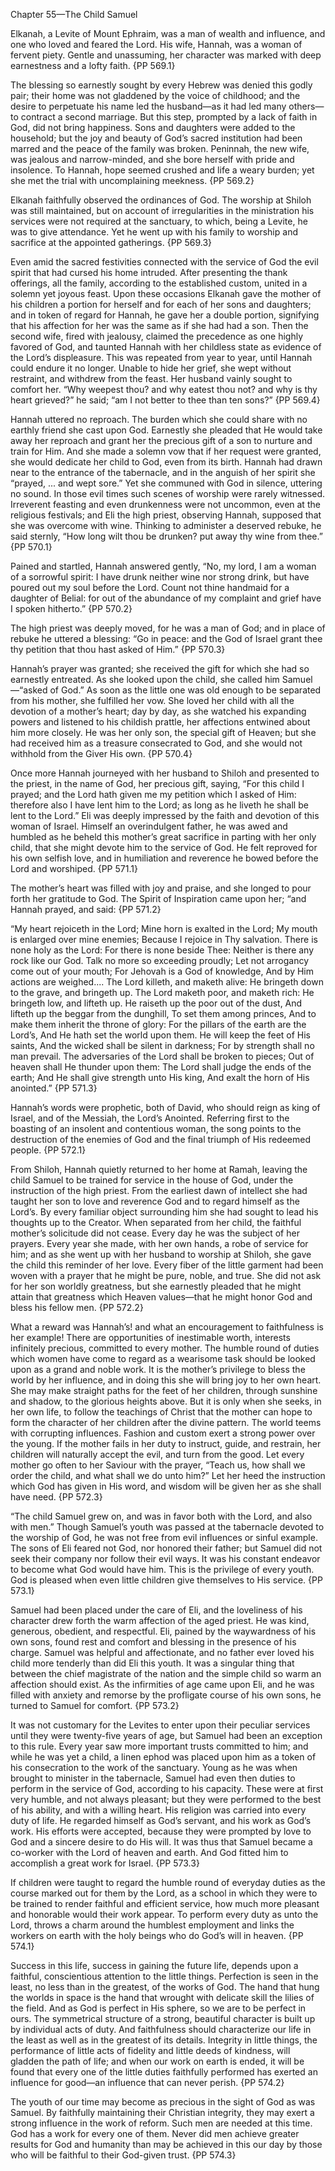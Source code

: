 Chapter 55—The Child Samuel

Elkanah, a Levite of Mount Ephraim, was a man of wealth and influence, and one who loved and feared the Lord. His wife, Hannah, was a woman of fervent piety. Gentle and unassuming, her character was marked with deep earnestness and a lofty faith. {PP 569.1}

The blessing so earnestly sought by every Hebrew was denied this godly pair; their home was not gladdened by the voice of childhood; and the desire to perpetuate his name led the husband—as it had led many others—to contract a second marriage. But this step, prompted by a lack of faith in God, did not bring happiness. Sons and daughters were added to the household; but the joy and beauty of God’s sacred institution had been marred and the peace of the family was broken. Peninnah, the new wife, was jealous and narrow-minded, and she bore herself with pride and insolence. To Hannah, hope seemed crushed and life a weary burden; yet she met the trial with uncomplaining meekness. {PP 569.2}

Elkanah faithfully observed the ordinances of God. The worship at Shiloh was still maintained, but on account of irregularities in the ministration his services were not required at the sanctuary, to which, being a Levite, he was to give attendance. Yet he went up with his family to worship and sacrifice at the appointed gatherings. {PP 569.3}

Even amid the sacred festivities connected with the service of God the evil spirit that had cursed his home intruded. After presenting the thank offerings, all the family, according to the established custom, united in a solemn yet joyous feast. Upon these occasions Elkanah gave the mother of his children a portion for herself and for each of her sons and daughters; and in token of regard for Hannah, he gave her a double portion, signifying that his affection for her was the same as if she had had a son. Then the second wife, fired with jealousy, claimed the precedence as one highly favored of God, and taunted Hannah with her childless state as evidence of the Lord’s displeasure. This was repeated from year to year, until Hannah could endure it no longer. Unable to hide her grief, she wept without restraint, and withdrew from the feast. Her husband vainly sought to comfort her. “Why weepest thou? and why eatest thou not? and why is thy heart grieved?” he said; “am I not better to thee than ten sons?” {PP 569.4}

Hannah uttered no reproach. The burden which she could share with no earthly friend she cast upon God. Earnestly she pleaded that He would take away her reproach and grant her the precious gift of a son to nurture and train for Him. And she made a solemn vow that if her request were granted, she would dedicate her child to God, even from its birth. Hannah had drawn near to the entrance of the tabernacle, and in the anguish of her spirit she “prayed, ... and wept sore.” Yet she communed with God in silence, uttering no sound. In those evil times such scenes of worship were rarely witnessed. Irreverent feasting and even drunkenness were not uncommon, even at the religious festivals; and Eli the high priest, observing Hannah, supposed that she was overcome with wine. Thinking to administer a deserved rebuke, he said sternly, “How long wilt thou be drunken? put away thy wine from thee.” {PP 570.1}

Pained and startled, Hannah answered gently, “No, my lord, I am a woman of a sorrowful spirit: I have drunk neither wine nor strong drink, but have poured out my soul before the Lord. Count not thine handmaid for a daughter of Belial: for out of the abundance of my complaint and grief have I spoken hitherto.” {PP 570.2}

The high priest was deeply moved, for he was a man of God; and in place of rebuke he uttered a blessing: “Go in peace: and the God of Israel grant thee thy petition that thou hast asked of Him.” {PP 570.3}

Hannah’s prayer was granted; she received the gift for which she had so earnestly entreated. As she looked upon the child, she called him Samuel—“asked of God.” As soon as the little one was old enough to be separated from his mother, she fulfilled her vow. She loved her child with all the devotion of a mother’s heart; day by day, as she watched his expanding powers and listened to his childish prattle, her affections entwined about him more closely. He was her only son, the special gift of Heaven; but she had received him as a treasure consecrated to God, and she would not withhold from the Giver His own. {PP 570.4}

Once more Hannah journeyed with her husband to Shiloh and presented to the priest, in the name of God, her precious gift, saying, “For this child I prayed; and the Lord hath given me my petition which I asked of Him: therefore also I have lent him to the Lord; as long as he liveth he shall be lent to the Lord.” Eli was deeply impressed by the faith and devotion of this woman of Israel. Himself an overindulgent father, he was awed and humbled as he beheld this mother’s great sacrifice in parting with her only child, that she might devote him to the service of God. He felt reproved for his own selfish love, and in humiliation and reverence he bowed before the Lord and worshiped. {PP 571.1}

The mother’s heart was filled with joy and praise, and she longed to pour forth her gratitude to God. The Spirit of Inspiration came upon her; “and Hannah prayed, and said: {PP 571.2}

“My heart rejoiceth in the Lord;
Mine horn is exalted in the Lord;
My mouth is enlarged over mine enemies;
Because I rejoice in Thy salvation.
There is none holy as the Lord:
For there is none beside Thee:
Neither is there any rock like our God.
Talk no more so exceeding proudly;
Let not arrogancy come out of your mouth;
For Jehovah is a God of knowledge,
And by Him actions are weighed....
The Lord killeth, and maketh alive:
He bringeth down to the grave, and bringeth up.
The Lord maketh poor, and maketh rich:
He bringeth low, and lifteth up.
He raiseth up the poor out of the dust,
And lifteth up the beggar from the dunghill,
To set them among princes,
And to make them inherit the throne of glory:
For the pillars of the earth are the Lord’s,
And He hath set the world upon them.
He will keep the feet of His saints,
And the wicked shall be silent in darkness;
For by strength shall no man prevail.
The adversaries of the Lord shall be broken to pieces; Out of heaven shall He thunder upon them:
The Lord shall judge the ends of the earth;
And He shall give strength unto His king,
And exalt the horn of His anointed.” {PP 571.3}

Hannah’s words were prophetic, both of David, who should reign as king of Israel, and of the Messiah, the Lord’s Anointed. Referring first to the boasting of an insolent and contentious woman, the song points to the destruction of the enemies of God and the final triumph of His redeemed people. {PP 572.1}

From Shiloh, Hannah quietly returned to her home at Ramah, leaving the child Samuel to be trained for service in the house of God, under the instruction of the high priest. From the earliest dawn of intellect she had taught her son to love and reverence God and to regard himself as the Lord’s. By every familiar object surrounding him she had sought to lead his thoughts up to the Creator. When separated from her child, the faithful mother’s solicitude did not cease. Every day he was the subject of her prayers. Every year she made, with her own hands, a robe of service for him; and as she went up with her husband to worship at Shiloh, she gave the child this reminder of her love. Every fiber of the little garment had been woven with a prayer that he might be pure, noble, and true. She did not ask for her son worldly greatness, but she earnestly pleaded that he might attain that greatness which Heaven values—that he might honor God and bless his fellow men. {PP 572.2}

What a reward was Hannah’s! and what an encouragement to faithfulness is her example! There are opportunities of inestimable worth, interests infinitely precious, committed to every mother. The humble round of duties which women have come to regard as a wearisome task should be looked upon as a grand and noble work. It is the mother’s privilege to bless the world by her influence, and in doing this she will bring joy to her own heart. She may make straight paths for the feet of her children, through sunshine and shadow, to the glorious heights above. But it is only when she seeks, in her own life, to follow the teachings of Christ that the mother can hope to form the character of her children after the divine pattern. The world teems with corrupting influences. Fashion and custom exert a strong power over the young. If the mother fails in her duty to instruct, guide, and restrain, her children will naturally accept the evil, and turn from the good. Let every mother go often to her Saviour with the prayer, “Teach us, how shall we order the child, and what shall we do unto him?” Let her heed the instruction which God has given in His word, and wisdom will be given her as she shall have need. {PP 572.3}

“The child Samuel grew on, and was in favor both with the Lord, and also with men.” Though Samuel’s youth was passed at the tabernacle devoted to the worship of God, he was not free from evil influences or sinful example. The sons of Eli feared not God, nor honored their father; but Samuel did not seek their company nor follow their evil ways. It was his constant endeavor to become what God would have him. This is the privilege of every youth. God is pleased when even little children give themselves to His service. {PP 573.1}

Samuel had been placed under the care of Eli, and the loveliness of his character drew forth the warm affection of the aged priest. He was kind, generous, obedient, and respectful. Eli, pained by the waywardness of his own sons, found rest and comfort and blessing in the presence of his charge. Samuel was helpful and affectionate, and no father ever loved his child more tenderly than did Eli this youth. It was a singular thing that between the chief magistrate of the nation and the simple child so warm an affection should exist. As the infirmities of age came upon Eli, and he was filled with anxiety and remorse by the profligate course of his own sons, he turned to Samuel for comfort. {PP 573.2}

It was not customary for the Levites to enter upon their peculiar services until they were twenty-five years of age, but Samuel had been an exception to this rule. Every year saw more important trusts committed to him; and while he was yet a child, a linen ephod was placed upon him as a token of his consecration to the work of the sanctuary. Young as he was when brought to minister in the tabernacle, Samuel had even then duties to perform in the service of God, according to his capacity. These were at first very humble, and not always pleasant; but they were performed to the best of his ability, and with a willing heart. His religion was carried into every duty of life. He regarded himself as God’s servant, and his work as God’s work. His efforts were accepted, because they were prompted by love to God and a sincere desire to do His will. It was thus that Samuel became a co-worker with the Lord of heaven and earth. And God fitted him to accomplish a great work for Israel. {PP 573.3}

If children were taught to regard the humble round of everyday duties as the course marked out for them by the Lord, as a school in which they were to be trained to render faithful and efficient service, how much more pleasant and honorable would their work appear. To perform every duty as unto the Lord, throws a charm around the humblest employment and links the workers on earth with the holy beings who do God’s will in heaven. {PP 574.1}

Success in this life, success in gaining the future life, depends upon a faithful, conscientious attention to the little things. Perfection is seen in the least, no less than in the greatest, of the works of God. The hand that hung the worlds in space is the hand that wrought with delicate skill the lilies of the field. And as God is perfect in His sphere, so we are to be perfect in ours. The symmetrical structure of a strong, beautiful character is built up by individual acts of duty. And faithfulness should characterize our life in the least as well as in the greatest of its details. Integrity in little things, the performance of little acts of fidelity and little deeds of kindness, will gladden the path of life; and when our work on earth is ended, it will be found that every one of the little duties faithfully performed has exerted an influence for good—an influence that can never perish. {PP 574.2}

The youth of our time may become as precious in the sight of God as was Samuel. By faithfully maintaining their Christian integrity, they may exert a strong influence in the work of reform. Such men are needed at this time. God has a work for every one of them. Never did men achieve greater results for God and humanity than may be achieved in this our day by those who will be faithful to their God-given trust. {PP 574.3}
